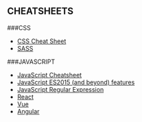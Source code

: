 ## CHEATSHEETS

###CSS
* [CSS Cheat Sheet](http://overapi.com/css)
* [SASS](https://devhints.io/sass)

###JAVASCRIPT
* [JavaScript Cheatsheet](http://overapi.com/javascript)
* [JavaScript ES2015 (and beyond) features](https://devhints.io/es6)
* [JavaScript Regular Expression](https://www.debuggex.com/cheatsheet/regex/javascript)
* [React](https://devhints.io/react)
* [Vue](https://vuejs-tips.github.io/cheatsheet/)
* [Angular](https://angular.io/guide/cheatsheet)
